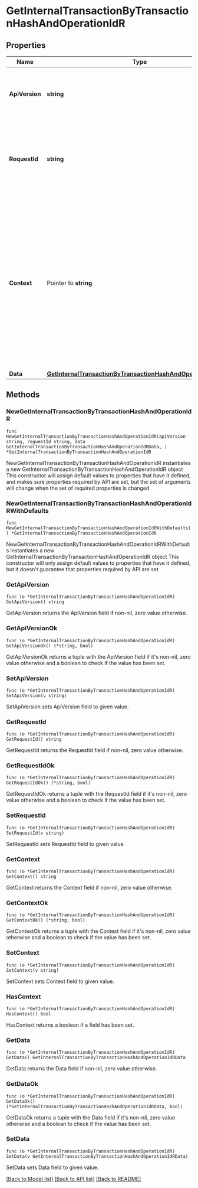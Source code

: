 # GetInternalTransactionByTransactionHashAndOperationIdR

## Properties

Name | Type | Description | Notes
------------ | ------------- | ------------- | -------------
**ApiVersion** | **string** | Specifies the version of the API that incorporates this endpoint. | 
**RequestId** | **string** | Defines the ID of the request. The &#x60;requestId&#x60; is generated by Crypto APIs and it&#39;s unique for every request. | 
**Context** | Pointer to **string** | In batch situations the user can use the context to correlate responses with requests. This property is present regardless of whether the response was successful or returned as an error. &#x60;context&#x60; is specified by the user. | [optional] 
**Data** | [**GetInternalTransactionByTransactionHashAndOperationIdRData**](GetInternalTransactionByTransactionHashAndOperationIdRData.md) |  | 

## Methods

### NewGetInternalTransactionByTransactionHashAndOperationIdR

`func NewGetInternalTransactionByTransactionHashAndOperationIdR(apiVersion string, requestId string, data GetInternalTransactionByTransactionHashAndOperationIdRData, ) *GetInternalTransactionByTransactionHashAndOperationIdR`

NewGetInternalTransactionByTransactionHashAndOperationIdR instantiates a new GetInternalTransactionByTransactionHashAndOperationIdR object
This constructor will assign default values to properties that have it defined,
and makes sure properties required by API are set, but the set of arguments
will change when the set of required properties is changed

### NewGetInternalTransactionByTransactionHashAndOperationIdRWithDefaults

`func NewGetInternalTransactionByTransactionHashAndOperationIdRWithDefaults() *GetInternalTransactionByTransactionHashAndOperationIdR`

NewGetInternalTransactionByTransactionHashAndOperationIdRWithDefaults instantiates a new GetInternalTransactionByTransactionHashAndOperationIdR object
This constructor will only assign default values to properties that have it defined,
but it doesn't guarantee that properties required by API are set

### GetApiVersion

`func (o *GetInternalTransactionByTransactionHashAndOperationIdR) GetApiVersion() string`

GetApiVersion returns the ApiVersion field if non-nil, zero value otherwise.

### GetApiVersionOk

`func (o *GetInternalTransactionByTransactionHashAndOperationIdR) GetApiVersionOk() (*string, bool)`

GetApiVersionOk returns a tuple with the ApiVersion field if it's non-nil, zero value otherwise
and a boolean to check if the value has been set.

### SetApiVersion

`func (o *GetInternalTransactionByTransactionHashAndOperationIdR) SetApiVersion(v string)`

SetApiVersion sets ApiVersion field to given value.


### GetRequestId

`func (o *GetInternalTransactionByTransactionHashAndOperationIdR) GetRequestId() string`

GetRequestId returns the RequestId field if non-nil, zero value otherwise.

### GetRequestIdOk

`func (o *GetInternalTransactionByTransactionHashAndOperationIdR) GetRequestIdOk() (*string, bool)`

GetRequestIdOk returns a tuple with the RequestId field if it's non-nil, zero value otherwise
and a boolean to check if the value has been set.

### SetRequestId

`func (o *GetInternalTransactionByTransactionHashAndOperationIdR) SetRequestId(v string)`

SetRequestId sets RequestId field to given value.


### GetContext

`func (o *GetInternalTransactionByTransactionHashAndOperationIdR) GetContext() string`

GetContext returns the Context field if non-nil, zero value otherwise.

### GetContextOk

`func (o *GetInternalTransactionByTransactionHashAndOperationIdR) GetContextOk() (*string, bool)`

GetContextOk returns a tuple with the Context field if it's non-nil, zero value otherwise
and a boolean to check if the value has been set.

### SetContext

`func (o *GetInternalTransactionByTransactionHashAndOperationIdR) SetContext(v string)`

SetContext sets Context field to given value.

### HasContext

`func (o *GetInternalTransactionByTransactionHashAndOperationIdR) HasContext() bool`

HasContext returns a boolean if a field has been set.

### GetData

`func (o *GetInternalTransactionByTransactionHashAndOperationIdR) GetData() GetInternalTransactionByTransactionHashAndOperationIdRData`

GetData returns the Data field if non-nil, zero value otherwise.

### GetDataOk

`func (o *GetInternalTransactionByTransactionHashAndOperationIdR) GetDataOk() (*GetInternalTransactionByTransactionHashAndOperationIdRData, bool)`

GetDataOk returns a tuple with the Data field if it's non-nil, zero value otherwise
and a boolean to check if the value has been set.

### SetData

`func (o *GetInternalTransactionByTransactionHashAndOperationIdR) SetData(v GetInternalTransactionByTransactionHashAndOperationIdRData)`

SetData sets Data field to given value.



[[Back to Model list]](../README.md#documentation-for-models) [[Back to API list]](../README.md#documentation-for-api-endpoints) [[Back to README]](../README.md)


